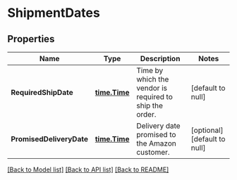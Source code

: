 # ShipmentDates

## Properties
Name | Type | Description | Notes
------------ | ------------- | ------------- | -------------
**RequiredShipDate** | [**time.Time**](time.Time.md) | Time by which the vendor is required to ship the order. | [default to null]
**PromisedDeliveryDate** | [**time.Time**](time.Time.md) | Delivery date promised to the Amazon customer. | [optional] [default to null]

[[Back to Model list]](../README.md#documentation-for-models) [[Back to API list]](../README.md#documentation-for-api-endpoints) [[Back to README]](../README.md)

